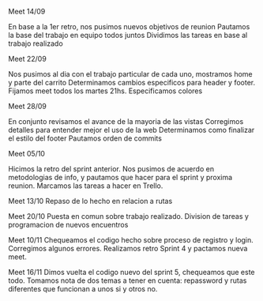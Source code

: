 Meet 14/09

En base a la 1er retro, nos pusimos nuevos objetivos de reunion
Pautamos la base del trabajo en equipo todos juntos
Dividimos las tareas en base al trabajo realizado

Meet 22/09

Nos pusimos al dia con el trabajo particular de cada uno, mostramos home y parte del carrito
Determinamos cambios especificos para header y footer.
Fijamos meet todos los martes 21hs.
Especificamos colores

Meet 28/09

En conjunto revisamos el avance de la mayoria de las vistas
Corregimos detalles para entender mejor el uso de la web
Determinamos como finalizar el estilo del footer
Pautamos orden de commits

Meet 05/10

Hicimos la retro del sprint anterior. Nos pusimos de acuerdo en metodologias de info, y pautamos que hacer para el sprint y proxima reunion. Marcamos las tareas a hacer en Trello.

Meet 13/10
Repaso de lo hecho en relacion a rutas

Meet 20/10
Puesta en comun sobre trabajo realizado. Division de tareas y programacion de nuevos encuentros


Meet 10/11
Chequeamos el codigo hecho sobre proceso de registro y login. Corregimos algunos errores. Realizamos retro Sprint 4 y pactamos nueva meet.

Meet 16/11
Dimos vuelta el codigo nuevo del sprint 5, chequeamos que este todo.
Tomamos nota de dos temas a tener en cuenta: repassword y rutas diferentes que funcionan a unos si y otros no.